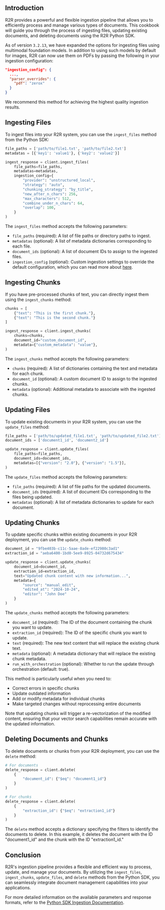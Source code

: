 
## Introduction

R2R provides a powerful and flexible ingestion pipeline that allows you to efficiently process and manage various types of documents. This cookbook will guide you through the process of ingesting files, updating existing documents, and deleting documents using the R2R Python SDK.

<Note>

As of version `3.2.13`, we have expanded the options for ingesting files using multimodal foundation models. In addition to using such models by default for images, R2R can now use them on PDFs by passing the following in your ingestion configuration:

```json
"ingestion_config": {
  ...,
  "parser_overrides": {
    "pdf": "zerox"
  }
}
```

We recommend this method for achieving the highest quality ingestion results.

</Note>


## Ingesting Files

To ingest files into your R2R system, you can use the `ingest_files` method from the Python SDK:

```python
file_paths = ['path/to/file1.txt', 'path/to/file2.txt']
metadatas = [{'key1': 'value1'}, {'key2': 'value2'}]

ingest_response = client.ingest_files(
    file_paths=file_paths,
    metadatas=metadatas,
    ingestion_config={
        "provider": "unstructured_local",
        "strategy": "auto",
        "chunking_strategy": "by_title",
        "new_after_n_chars": 256,
        "max_characters": 512,
        "combine_under_n_chars": 64,
        "overlap": 100,
    }
)
```

The `ingest_files` method accepts the following parameters:

- `file_paths` (required): A list of file paths or directory paths to ingest.
- `metadatas` (optional): A list of metadata dictionaries corresponding to each file.
- `document_ids` (optional): A list of document IDs to assign to the ingested files.
- `ingestion_config` (optional): Custom ingestion settings to override the default configuration, which you can read more about [here](/documentation/configuration/ingestion/overview).

## Ingesting Chunks

If you have pre-processed chunks of text, you can directly ingest them using the `ingest_chunks` method:

```python
chunks = [
    {"text": "This is the first chunk."},
    {"text": "This is the second chunk."}
]

ingest_response = client.ingest_chunks(
    chunks=chunks,
    document_id="custom_document_id",
    metadata={"custom_metadata": "value"},
)
```

The `ingest_chunks` method accepts the following parameters:

- `chunks` (required): A list of dictionaries containing the text and metadata for each chunk.
- `document_id` (optional): A custom document ID to assign to the ingested chunks.
- `metadata` (optional): Additional metadata to associate with the ingested chunks.

## Updating Files

To update existing documents in your R2R system, you can use the `update_files` method:

```python
file_paths = ['path/to/updated_file1.txt', 'path/to/updated_file2.txt']
document_ids = ['document1_id', 'document2_id']

update_response = client.update_files(
    file_paths=file_paths,
    document_ids=document_ids,
    metadatas=[{"version": "2.0"}, {"version": "1.5"}],
)
```

The `update_files` method accepts the following parameters:

- `file_paths` (required): A list of file paths for the updated documents.
- `document_ids` (required): A list of document IDs corresponding to the files being updated.
- `metadatas` (optional): A list of metadata dictionaries to update for each document.


## Updating Chunks

To update specific chunks within existing documents in your R2R deployment, you can use the `update_chunks` method:

```python
document_id = "9fbe403b-c11c-5aae-8ade-ef22980c3ad1"
extraction_id = "aeba6400-1bd0-5ee9-8925-04732d675434"

update_response = client.update_chunks(
    document_id=document_id,
    extraction_id=extraction_id,
    text="Updated chunk content with new information...",
    metadata={
        "source": "manual_edit",
        "edited_at": "2024-10-24",
        "editor": "John Doe"
    }
)
```

The `update_chunks` method accepts the following parameters:

- `document_id` (required): The ID of the document containing the chunk you want to update.
- `extraction_id` (required): The ID of the specific chunk you want to update.
- `text` (required): The new text content that will replace the existing chunk text.
- `metadata` (optional): A metadata dictionary that will replace the existing chunk metadata.
- `run_with_orchestration` (optional): Whether to run the update through orchestration (default: true).

This method is particularly useful when you need to:
- Correct errors in specific chunks
- Update outdated information
- Add or modify metadata for individual chunks
- Make targeted changes without reprocessing entire documents

Note that updating chunks will trigger a re-vectorization of the modified content, ensuring that your vector search capabilities remain accurate with the updated information.


## Deleting Documents and Chunks

To delete documents or chunks from your R2R deployment, you can use the `delete` method:

```python
# For documents
delete_response = client.delete(
    {
        "document_id": {"$eq": "document1_id"}
    }
)

# For chunks
delete_response = client.delete(
    {
        "extraction_id": {"$eq": "extraction1_id"}
    }
)
```

The `delete` method accepts a dictionary specifying the filters to identify the documents to delete. In this example, it deletes the document with the ID "document1_id" and the chunk with the ID "extraction1_id."

## Conclusion

R2R's ingestion pipeline provides a flexible and efficient way to process, update, and manage your documents. By utilizing the `ingest_files`, `ingest_chunks`, `update_files`, and `delete` methods from the Python SDK, you can seamlessly integrate document management capabilities into your applications.

For more detailed information on the available parameters and response formats, refer to the [Python SDK Ingestion Documentation](/documentation/python-sdk/ingestion).